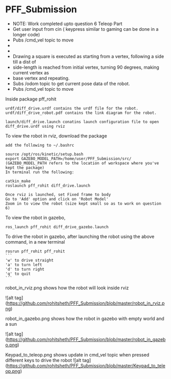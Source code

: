 # PFF_Submission
* NOTE:  Work completed upto question 6 Teleop Part
* Get user input from cin ( keypress similar to gaming can be done in a longer code)
* Pubs /cmd_vel topic to move
* 
*
* Drawing a square is executed as starting from a vertex, following a side till a dist of
* side-length is reached from initial vertex, turning 90 degrees, making current vertex as 
* base vertex and repeating.
* Subs /odom topic to get current pose data of the robot.
* Pubs /cmd_vel topic to move

Inside package pff_rohit

	urdf/diff_drive.urdf contains the urdf file for the robot.
	urdf/diff_drive_robot.pdf contains the link diagram for the robot.

	launch/diff_drive.launch conatins launch configuration file to open diff_drive.urdf using rviz

To view the robot in rviz,
	download the package

	add the following to ~/.bashrc

	source /opt/ros/kinetic/setup.bash
	export GAZEBO_MODEL_PATH=/home/user/PFF_Submission/src/
	(GAZEBO_MODEL_PATH refers to the location of workspace where you've kept the package)
	In terminal run the following:

	catkin_make
	roslaunch pff_rohit diff_drive.launch

	Once rviz is launched, set Fixed frame to body
	Go to 'Add' option and click on 'Robot Model'
	Zoom in to view the robot (size kept small so as to work on question 6)


To view the robot in gazebo,

	ros_launch pff_rohit diff_drive_gazebo.launch

To drive the robot in gazebo, after launching the robot using the above command, in a new terminal
	
	rosrun pff_rohit pff_rohit
	```
	'w' to drive straight
	'a' to turn left
	'd' to turn right
	'q' to quit
	```
robot_in_rviz.png shows how the robot will look inside rviz

![alt tag] (https://github.com/rohitsheth/PFF_Submission/blob/master/robot_in_rviz.png)


robot_in_gazebo.png shows how the robot in gazebo with empty world and a sun

![alt tag] (https://github.com/rohitsheth/PFF_Submission/blob/master/robot_in_gazebo.png)


Keypad_to_teleop.png shows update in cmd_vel topic when pressed different keys to drive the robot
![alt tag] (https://github.com/rohitsheth/PFF_Submission/blob/master/Keypad_to_teleop.png)
